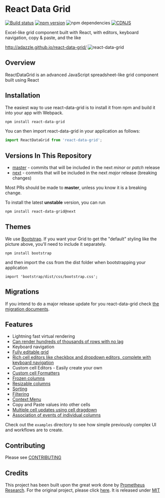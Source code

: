 # React Data Grid

[logo]: https://user-images.githubusercontent.com/1432798/48616964-077b9400-e98d-11e8-9b56-f70e0722b83d.png "ReactDataGrid"

[![Build status](https://ci.appveyor.com/api/projects/status/smciktvlkvp6r8w7/branch/master?svg=true)](https://ci.appveyor.com/project/adazzle/react-data-grid/branch/master)
[![npm version](https://badge.fury.io/js/react-data-grid.svg)](http://badge.fury.io/js/react-data-grid)
![npm dependencies](https://david-dm.org/adazzle/react-data-grid.svg)
[![CDNJS](https://img.shields.io/cdnjs/v/react-data-grid.svg)](https://cdnjs.com/libraries/react-data-grid)

Excel-like grid component built with React, with editors, keyboard navigation, copy &amp; paste, and the like


http://adazzle.github.io/react-data-grid/
![react-data-grid](https://cloud.githubusercontent.com/assets/1432798/7348812/78063bd6-ecec-11e4-89d5-ffd327721cd7.PNG)


Overview
--------
ReactDataGrid is an advanced JavaScript spreadsheet-like grid component built using React

Installation
------------
The easiest way to use react-data-grid is to install it from npm and build it into your app with Webpack.
```sh
npm install react-data-grid
```

You can then import react-data-grid in your application as follows:
```typescript
import ReactDataGrid from 'react-data-grid';
```

Versions In This Repository
--------

- [master](https://github.com/adazzle/react-data-grid/commits/master) - commits that will be included in the next _minor_ or _patch_ release
- [next](https://github.com/adazzle/react-data-grid/commits/next) - commits that will be included in the next _major_ release (breaking changes)

Most PRs should be made to **master**, unless you know it is a breaking change.

To install the latest **unstable** version, you can run
```sh
npm install react-data-grid@next
```

Themes
------
We use [Bootstrap](https://github.com/twbs/bootstrap). If you want your Grid to get the "default" styling like the picture above, you'll need to include it separately.

```
npm install bootstrap
```
and then import the css from the dist folder when bootstrapping your application
```
import 'bootstrap/dist/css/bootstrap.css';
```

Migrations
--------
If you intend to do a major release update for you react-data-grid check [the migration documents](migrations).

Features
--------

- Lightning fast virtual rendering
- [Can render hundreds of thousands of rows with no lag](http://adazzle.github.io/react-data-grid/#/examples/one-million-rows)
- Keyboard navigation
- [Fully editable grid](http://adazzle.github.io/react-data-grid/#/examples/editable)
- [Rich cell editors like checkbox and dropdown editors, complete with keyboard navigation](http://adazzle.github.io/react-data-grid/#/examples/built-in-editors)
- Custom cell Editors - Easily create your own
- [Custom cell Formatters](http://adazzle.github.io/react-data-grid/#/examples/custom-formatters)
- [Frozen columns](http://adazzle.github.io/react-data-grid/#/examples/frozen-cols)
- [Resizable columns](http://adazzle.github.io/react-data-grid/#/examples/resizable-cols)
- [Sorting](http://adazzle.github.io/react-data-grid/#/examples/sortable-cols)
- [Filtering](http://adazzle.github.io/react-data-grid/#/examples/filterable-sortable-grid)
- [Context Menu](http://adazzle.github.io/react-data-grid/#/examples/context-menu)
- Copy and Paste values into other cells
- [Multiple cell updates using cell dragdown](http://adazzle.github.io/react-data-grid/#/examples/cell-drag-down)
- [Association of events of individual columns](http://adazzle.github.io/react-data-grid/#/examples/column-events)


Check out the `examples` directory to see how simple previously complex UI
and workflows are to create.


Contributing
------------

Please see [CONTRIBUTING](CONTRIBUTING.md)

Credits
------------
This project has been built upon the great work done by [Prometheus Research](https://github.com/prometheusresearch). For the original project, please click [here]( https://github.com/prometheusresearch/react-grid). It is released under [MIT](https://github.com/adazzle/react-data-grid/blob/master/LICENSE)
